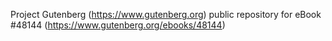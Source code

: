 Project Gutenberg (https://www.gutenberg.org) public repository for
eBook #48144 (https://www.gutenberg.org/ebooks/48144)
